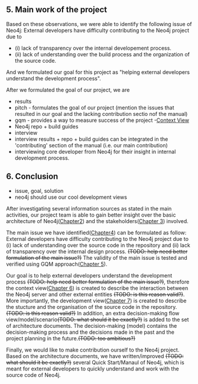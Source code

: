 ## 5. Main work of the project

Based on these observations, we were able to identify the following issue of Neo4j:
External developers have difficulty contributing to the Neo4j project due to 
* (i) lack of transparency over the internal developement process.
* (ii) lack of understanding over the build process and the organization of the source code.

And we formulated our goal for this project as "helping external developers understand the development process".

After we formulated the goal of our project, we are 
 - results
  - pitch - formulates the goal of our project (mention the issues that resulted in our goal and the lacking contribution sectio nof the manual)
  - gqm - provides a way to measure success of the project
  -[Context View](ContextView.md)
  - Neo4j repo + build guides
  - interview
 - interview results + repo + build guides can be integrated in the 'contributing' section of the manual (i.e. our main contribution)
 - interviewing core developer from Neo4j for their insight in internal development process.

## 6. Conclusion
 - issue, goal, solution
 - neo4j should use our cool development views

After investigating several information sources as stated in the main activities, 
our project team is able to gain better insight over the basic architecture of Neo4j([Chapter2](Sketches.md))
and the stakeholders([Chapter 3](Stakeholders.md)) involved.

The main issue we have identified([Chapter4](MainIssue.md)) can be formulated as follow: 
External developers have difficulty contributing to the Neo4j project due to 
(i) lack of understanding over the source code in the repository and 
(ii) lack of transparency over the internal design process. ~~(TODO: help need better formulation of the main issue?)~~ 
The validity of the main issue is tested and verified using GQM approach([Chapter 5](Metrics.md)).

Our goal is to help external developers understand the development process ~~(TODO: help need better formulation of the main issue?)~~, 
therefore the context view([Chapter 6](ContextView.md)) is created to describe 
the interaction between the Neo4j server and other external entities ~~(TODO: is this reason valid?)~~. 
More importantly, the development view([Chapter 7](DevelopmentView.md)) is created to describe 
the stucture and the organisation of the source code in the repository. ~~(TODO: is this reason valid?)~~ 
In addition, an extra decision-making flow view/model/scenario~~(TODO: what should it be exactly?)~~ is added to the set of architecture documents. 
The decision-making (model) contains the decision-making process and the decisions made in the past and the project planning in the future.~~(TODO: too ambitious?)~~

Finally, we would like to make contribution ourself to the Neo4j project. 
Based on the architecture documents, we have written/improved ~~(TODO: what should it be exactly?)~~ 
several Quick Start/Manaul of Neo4j, which is meant for external developers to quickly understand and work with the source code of Neo4j.
